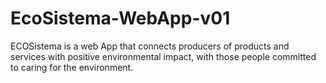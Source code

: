 # EcoSistema-WebApp-v01
 ECOSistema is a web App that connects producers of products and services with positive environmental impact, with those people committed to caring for the environment.
